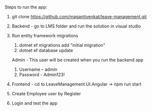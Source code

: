 Steps to run the app: 

1. git clone https://github.com/magantivenkat/leave-management.git
2. Backend - go to LMS folder and run the solution in visual studio
3. Run entity framework migrations
   
     1. dotnet ef migrations add "initial migration" 
     2. dotnet ef database update

     Admin - This user will be created when you run the backend app
     1. Username – admin 
     2. Password - Admin123!
   
5. Frontend - cd to LeaveManagement.UI.Angular -> npm run start
6. Create Employee user by Register
7. Login and test the app


